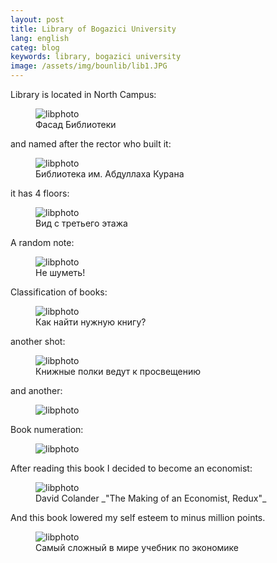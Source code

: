 ```yaml
---
layout: post
title: Library of Bogazici University
lang: english
categ: blog
keywords: library, bogazici university
image: /assets/img/bounlib/lib1.JPG
---
```


Library is located in North Campus:
<figure class="blog">
	<img class="img-fluid" src="/assets/img/bounlib/lib1.JPG" alt="libphoto">
	<figcaption>Фасад Библиотеки</figcaption>
</figure>

and named after the rector who built it:
<figure class="blog">
	<img class="img-fluid" src="/assets/img/bounlib/lib2.JPG" alt="libphoto">
	<figcaption>Библиотека им. Абдуллаха Курана</figcaption>
</figure>

it has 4 floors:

<figure class="blog">
	<img class="img-fluid" src="/assets/img/bounlib/lib3.JPG" alt="libphoto">
	<figcaption>Вид с третьего этажа</figcaption>
</figure>

A random note:

<figure class="blog">
	<img class="img-fluid" src="/assets/img/bounlib/lib4.JPG" alt="libphoto">
	<figcaption>Не шуметь!</figcaption>
</figure>

Classification of books:

<figure class="blog">
	<img class="img-fluid" src="/assets/img/bounlib/lib5.JPG" alt="libphoto">
	<figcaption>Как найти нужную книгу?</figcaption>
</figure>

another shot:

<figure class="blog">
	<img class="img-fluid" src="/assets/img/bounlib/lib6.JPG" alt="libphoto">
	<figcaption>Книжные полки ведут к просвещению</figcaption>
</figure>

and another:

<figure class="blog">
	<img class="img-fluid" src="/assets/img/bounlib/lib7.JPG" alt="libphoto">
</figure>

Book numeration:

<figure class="blog">
	<img class="img-fluid" src="/assets/img/bounlib/lib8.JPG" alt="libphoto">
</figure>

After reading this book I decided to become an economist:

<figure class="blog">
	<img class="img-fluid" src="/assets/img/bounlib/colander.JPG" alt="libphoto">
	<figcaption>David Colander _"The Making of an Economist, Redux"_</figcaption>
</figure>

And this book lowered my self esteem to minus million points.

<figure class="blog">
	<img class="img-fluid" src="/assets/img/bounlib/stokey.JPG" alt="libphoto">
	<figcaption>Самый сложный в мире учебник по экономике</figcaption>
</figure>
